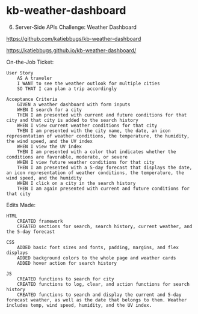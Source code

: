 # kb-weather-dashboard
6. Server-Side APIs Challenge: Weather Dashboard

https://github.com/katiebbugs/kb-weather-dashboard

https://katiebbugs.github.io/kb-weather-dashboard/

On-the-Job Ticket:

    User Story
        AS A traveler
        I WANT to see the weather outlook for multiple cities
        SO THAT I can plan a trip accordingly

    Acceptance Criteria
        GIVEN a weather dashboard with form inputs
        WHEN I search for a city
        THEN I am presented with current and future conditions for that city and that city is added to the search history
        WHEN I view current weather conditions for that city
        THEN I am presented with the city name, the date, an icon representation of weather conditions, the temperature, the humidity, the wind speed, and the UV index
        WHEN I view the UV index
        THEN I am presented with a color that indicates whether the conditions are favorable, moderate, or severe
        WHEN I view future weather conditions for that city
        THEN I am presented with a 5-day forecast that displays the date, an icon representation of weather conditions, the temperature, the wind speed, and the humidity
        WHEN I click on a city in the search history
        THEN I am again presented with current and future conditions for that city

Edits Made:
    
    HTML
        CREATED framework
        CREATED sections for search, search history, current weather, and the 5-day forecast

    CSS
        ADDED basic font sizes and fonts, padding, margins, and flex displays
        ADDED background colors to the whole page and weather cards
        ADDED hover action for search history

    JS
        CREATED functions to search for city
        CREATED functions to log, clear, and action functions for search history
        CREATED functions to search and display the current and 5-day forecast weather, as well as the date that belongs to them. Weather includes temp, wind speed, humidity, and the UV index.

